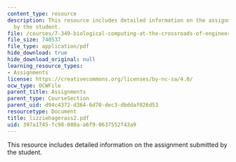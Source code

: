 ```yaml
---
content_type: resource
description: This resource includes detailed information on the assignment submitted
  by the student.
file: /courses/7-349-biological-computing-at-the-crossroads-of-engineering-and-science-spring-2005/397a1745fc98080aa6f90637552f43a9_lizziehagerass2.pdf
file_size: 740537
file_type: application/pdf
hide_download: true
hide_download_original: null
learning_resource_types:
- Assignments
license: https://creativecommons.org/licenses/by-nc-sa/4.0/
ocw_type: OCWFile
parent_title: Assignments
parent_type: CourseSection
parent_uid: d94c4372-d364-6d70-dec3-dbddaf026d53
resourcetype: Document
title: lizziehagerass2.pdf
uid: 397a1745-fc98-080a-a6f9-0637552f43a9
---
```

This resource includes detailed information on the assignment submitted by the student.